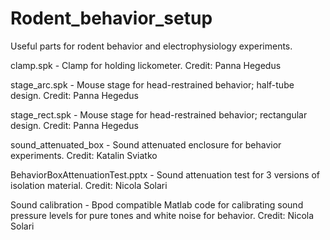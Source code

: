 # Rodent_behavior_setup
Useful parts for rodent behavior and electrophysiology experiments.

clamp.spk - Clamp for holding lickometer. Credit: Panna Hegedus

stage_arc.spk - Mouse stage for head-restrained behavior; half-tube design. Credit: Panna Hegedus

stage_rect.spk - Mouse stage for head-restrained behavior; rectangular design. Credit: Panna Hegedus

sound_attenuated_box - Sound attenuated enclosure for behavior experiments. Credit: Katalin Sviatko

BehaviorBoxAttenuationTest.pptx - Sound attenuation test for 3 versions of isolation material. Credit: Nicola Solari

Sound calibration - Bpod compatible Matlab code for calibrating sound pressure levels for pure tones and white noise for behavior. Credit: Nicola Solari

